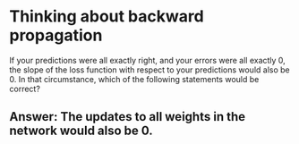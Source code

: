 # Thinking about backward propagation #

If your predictions were all exactly right, and your errors were all exactly 0, the slope of the loss function with respect to your predictions would also be 0. In that circumstance, which of the following statements would be correct?

## Answer: The updates to all weights in the network would also be 0. ##